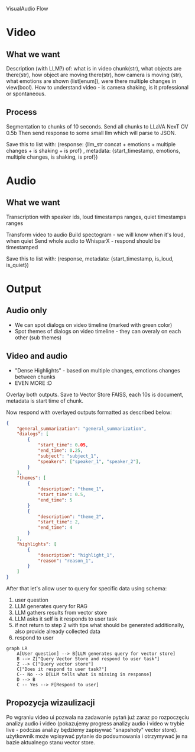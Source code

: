 VisualAudio Flow 

# Video 
## What we want
Description (with LLM?) of: what is in video chunk(str), what objects are there(str), how object are moving there(str), how camera is moving (str), what emotions are shown (list[enum]), were there multiple changes in view(bool).
How to understand video - is camera shaking, is it professional or spontaneous.

## Process
Segmentation to chunks of 10 seconds.
Send all chunks to LLaVA NexT OV 0.5b
Then send response to some small llm which will parse to JSON.

Save this to list with: 
(response: {llm_str concat + emotions + multiple changes + is shaking + is prof} , metadata: {start_timestamp,  emotions, multiple changes, is shaking, is prof})

# Audio
## What we want
Transcription with speaker ids, loud timestamps ranges, quiet timestamps ranges

Transform video to audio
Build spectogram - we will know when it's loud, when quiet
Send whole audio to WhisparX - respond should be timestamped

Save this to list with: (response, metadata: {start_timestamp, is_loud, is_quiet})

# Output
## Audio only
- We can spot dialogs on video timeline (marked with green color)
- Spot themes of dialogs on video timeline - they can overaly on each other (sub themes)

## Video and audio
- "Dense Highlights" - based on multiple changes, emotions changes between chunks
- EVEN MORE :D

Overlay both outputs.
Save to Vector Store FAISS, each 10s is document, metadata is start time of chunk.

Now respond with overlayed outputs formatted as described below:
```json
{
    "general_summarization": "general_summarization",
    "dialogs": [
        {
            "start_time": 0.05,
            "end_time": 0.25,
            "subject": "subject_1",
            "speakers": ["speaker_1", "speaker_2"],
        }
    ],
    "themes": [
        {
            "description": "theme_1",
            "start_time": 0.5,
            "end_time": 5
        }
        {
            "description": "theme_2",
            "start_time": 2,
            "end_time": 4
        }
    ],
    "highlights": [
        {
            "description": "highlight_1",
            "reason": "reason_1",
        }
    ]
}
```

After that let's allow user to query for specific data using schema:

1. user question
2. LLM generates query for RAG
3. LLM gathers results from vector store
4. LLM asks it self is it responds to user task
5. if not return to step 2 with tips what should be generated additionally, also provide already collected data
6. respond to user

```mermaid
graph LR
    A[User question] --> B[LLM generates query for vector store]
    B --> Z["Query Vector Store and respond to user task"]
    Z --> C["Query vector store"]
    C["Does it respond to user task?"]
    C-- No --> D[LLM tells what is missing in response]
    D --> B
    C -- Yes --> F[Respond to user]
```

## Propozycja wizaulizacji
Po wgraniu video ui pozwala na zadawanie pytań już zaraz po rozpoczęciu analizy audio i video (pokazujemy progress analizy audio i video w trybie live - podczas analizy będziemy zapisywać "snapshoty" vector store).
użytkownik może wpisywać pytanie do podsumowania i otrzymywać je na bazie aktualnego stanu vector store.